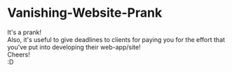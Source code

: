 # Vanishing-Website-Prank

It's a prank! \
Also, it's useful to give deadlines to clients for paying you for the effort that you've put into developing their web-app/site! \
Cheers!\
:D
